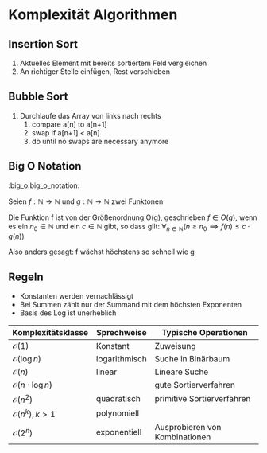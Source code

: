# Komplexität Algorithmen

## Insertion Sort
1. Aktuelles Element mit bereits sortiertem Feld vergleichen
2. An richtiger Stelle einfügen, Rest verschieben

## Bubble Sort
1. Durchlaufe das Array von links nach rechts
	1. compare a[n] to a[n+1]
	2. swap if a[n+1] < a[n]
	3. do until no swaps are necessary anymore

## Big O Notation
:big_o:big_o_notation:

Seien $f: \mathbb{N} \to \mathbb{N}$ und $g: \mathbb{N} \to  \mathbb{N}$ zwei Funktonen

Die Funktion f ist von der Größenordnung O(g), geschrieben $f \in O(g)$, wenn es
ein $n_0 \in \mathbb{N}$ und ein $c \in \mathbb{N}$ gibt, so dass gilt:
$\forall_{n \in \mathbb{N}}(n \ge n_0 \implies f(n) \le c \cdot g(n))$

Also anders gesagt: f wächst höchstens so schnell wie g


## Regeln
* Konstanten werden vernachlässigt
* Bei Summen zählt nur der Summand mit dem höchsten Exponenten
* Basis des Log ist unerheblich


| Komplexitätsklasse             | Sprechweise   | Typische Operationen           |
|--------------------------------|---------------|--------------------------------|
| $\mathcal{O}(1)$               | Konstant      | Zuweisung                      |
| $\mathcal{O}(\log{n})$         | logarithmisch | Suche in Binärbaum             |
| $\mathcal{O}(n)$               | linear        | Lineare Suche                  |
| $\mathcal{O}(n \cdot \log{n})$ |               | gute Sortierverfahren          |
| $\mathcal{O}(n^{2})$           | quadratisch   | primitive Sortierverfahren     |
| $\mathcal{O}(n^{k}), k > 1$    | polynomiell   |                                |
| $\mathcal{O}(2^{n})$           | exponentiell  | Ausprobieren von Kombinationen |

